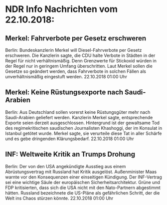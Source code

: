 # NDR Info Nachrichten vom 22.10.2018:


## Merkel: Fahrverbote per Gesetz erschweren
Berlin:	Bundeskanzlerin Merkel will Diesel-Fahrverbote per Gesetz erschweren. Die Kanzlerin sagte, die CDU halte Verbote in Städten in der Regel für nicht verhältnismäßig. Denn Grenzwerte für Stickoxid würden in der Regel nur in geringem Umfang überschritten. Laut Merkel sollen die Gesetze so geändert werden, dass Fahrverbote in solchen Fällen als unverhältnismäßig eingestuft werden. 22.10.2018 01:00 Uhr 

## Merkel: Keine Rüstungsexporte nach Saudi-Arabien
Berlin:	Aus Deutschland sollen vorerst keine Rüstungsgüter mehr nach Saudi-Arabien geliefert werden. Kanzlerin Merkel sagte, entsprechende Exporte seien derzeit ausgeschlossen. Hintergrund ist der gewaltsame Tod des regimekritischen saudischen Journalisten Khashoggi, der im Konsulat in Istanbul getötet wurde. Merkel sagte, sie verurteile diese Tat in aller Schärfe und es gebe dringenden Klärungsbedarf. 22.10.2018 01:00 Uhr 

## INF: Weltweite Kritik an Trumps Drohung
Berlin: Der von den USA angekündigte Ausstieg aus einem Abrüstungsvertrag mit Russland hat Kritik ausgelöst. Außenminister Maas warnte vor den Konsequenzen einer einseitigen Kündigung. Der INF-Vertrag sei eine wichtige Säule der europäischen Sicherheitsarchitektur. Grüne und FDP kritisierten, dass sich die USA nicht mit den Nato-Partnern abgestimmt hätten. Russland bezeichnete die US-Pläne als gefährlichen Schritt, der die Welt ins Chaos stürzen könnte. 22.10.2018 01:00 Uhr 
